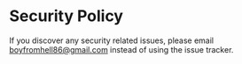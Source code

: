 # Security Policy

If you discover any security related issues, please email boyfromhell86@gmail.com instead of using the issue tracker.
